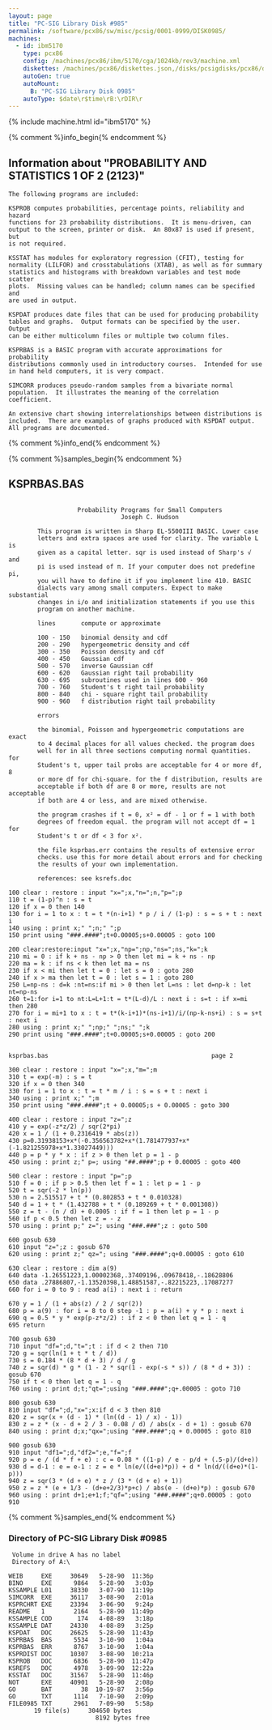 ```yaml
---
layout: page
title: "PC-SIG Library Disk #985"
permalink: /software/pcx86/sw/misc/pcsig/0001-0999/DISK0985/
machines:
  - id: ibm5170
    type: pcx86
    config: /machines/pcx86/ibm/5170/cga/1024kb/rev3/machine.xml
    diskettes: /machines/pcx86/diskettes.json,/disks/pcsigdisks/pcx86/diskettes.json
    autoGen: true
    autoMount:
      B: "PC-SIG Library Disk 0985"
    autoType: $date\r$time\rB:\rDIR\r
---
```


{% include machine.html id="ibm5170" %}

{% comment %}info_begin{% endcomment %}

## Information about "PROBABILITY AND STATISTICS 1 OF 2 (2123)"

    The following programs are included:
    
    KSPROB computes probabilities, percentage points, reliability and hazard
    functions for 23 probability distributions.  It is menu-driven, can
    output to the screen, printer or disk.  An 80x87 is used if present, but
    is not required.
    
    KSSTAT has modules for exploratory regression (CFIT), testing for
    normality (LILFOR) and crosstabulations (XTAB), as well as for summary
    statistics and histograms with breakdown variables and test mode scatter
    plots.  Missing values can be handled; column names can be specified and
    are used in output.
    
    KSPDAT produces date files that can be used for producing probability
    tables and graphs.  Output formats can be specified by the user.  Output
    can be either multicolumn files or multiple two column files.
    
    KSPRBAS is a BASIC program with accurate approximations for probability
    distributions commonly used in introductory courses.  Intended for use
    in hand held computers, it is very compact.
    
    SIMCORR produces pseudo-random samples from a bivariate normal
    population.  It illustrates the meaning of the correlation
    coefficient.
    
    An extensive chart showing interrelationships between distributions is
    included.  There are examples of graphs produced with KSPDAT output.
    All programs are documented.
{% comment %}info_end{% endcomment %}

{% comment %}samples_begin{% endcomment %}

## KSPRBAS.BAS

```bas

                   Probability Programs for Small Computers
                               Joseph C. Hudson

        This program is written in Sharp EL-5500III BASIC. Lower case 
        letters and extra spaces are used for clarity. The variable L is 
        given as a capital letter. sqr is used instead of Sharp's √ and 
        pi is used instead of π. If your computer does not predefine pi, 
        you will have to define it if you implement line 410. BASIC 
        dialects vary among small computers. Expect to make  substantial 
        changes in i/o and initialization statements if you use this 
        program on another machine.
        
        lines       compute or approximate
        
        100 - 150   binomial density and cdf
        200 - 290   hypergeometric density and cdf
        300 - 350   Poisson density and cdf
        400 - 450   Gaussian cdf
        500 - 570   inverse Gaussian cdf
        600 - 620   Gaussian right tail probability
        630 - 695   subroutines used in lines 600 - 960
        700 - 760   Student's t right tail probability
        800 - 840   chi - square right tail probability
        900 - 960   f distribution right tail probability 
        
        errors
        
        the binomial, Poisson and hypergeometric computations are exact
        to 4 decimal places for all values checked. the program does 
        well for in all three sections computing normal quantities. for  
        Student's t, upper tail probs are acceptable for 4 or more df, 8 
        or more df for chi-square. for the f distribution, results are 
        acceptable if both df are 8 or more, results are not acceptable 
        if both are 4 or less, and are mixed otherwise.
        
        the program crashes if t = 0, x² = df - 1 or f = 1 with both 
        degrees of freedom equal. the program will not accept df = 1 for 
        Student's t or df < 3 for x².
        
        the file ksprbas.err contains the results of extensive error 
        checks. use this for more detail about errors and for checking 
        the results of your own implementation.
        
        references: see ksrefs.doc

100 clear : restore : input "x=";x,"n=";n,"p=";p
110 t = (1-p)^n : s = t
120 if x = 0 then 140
130 for i = 1 to x : t = t *(n-i+1) * p / i / (1-p) : s = s + t : next i
140 using : print x;" ";n;" ";p
150 print using "###.####";t+0.00005;s+0.00005 : goto 100

200 clear:restore:input "x=";x,"np=";np,"ns=";ns,"k=";k
210 mi = 0 : if k + ns - np > 0 then let mi = k + ns - np
220 ma = k : if ns < k then let ma = ns
230 if x < mi then let t = 0 : let s = 0 : goto 280
240 if x > ma then let t = 0 : let s = 1 : goto 280
250 L=np-ns : d=k :nt=ns:if mi > 0 then let L=ns : let d=np-k : let nt=np-ns
260 t=1:for i=1 to nt:L=L+1:t = t*(L-d)/L : next i : s=t : if x=mi then 280
270 for i = mi+1 to x : t = t*(k-i+1)*(ns-i+1)/i/(np-k-ns+i) : s = s+t : next i
280 using : print x;" ";np;" ";ns;" ";k
290 print using "###.####";t+0.00005;s+0.00005 : goto 200


ksprbas.bas                                             page 2

300 clear : restore : input "x=";x,"m=";m
310 t = exp(-m) : s = t
320 if x = 0 then 340
330 for i = 1 to x : t = t * m / i : s = s + t : next i
340 using : print x;" ";m
350 print using "###.####";t + 0.00005;s + 0.00005 : goto 300

400 clear : restore : input "z=";z
410 y = exp(-z*z/2) / sqr(2*pi)
420 x = 1 / (1 + 0.2316419 * abs(z))
430 p=0.31938153+x*(-0.356563782+x*(1.781477937+x*(-1.821255978+x*1.33027449)))
440 p = p * y * x : if z > 0 then let p = 1 - p
450 using : print z;" p=; using "##.####";p + 0.00005 : goto 400

500 clear : restore : input "p=";p
510 f = 0 : if p > 0.5 then let f = 1 : let p = 1 - p
520 t = sqr(-2 * ln(p))
530 n = 2.515517 + t * (0.802853 + t * 0.010328)
540 d = 1 + t * (1.432788 + t * (0.189269 + t * 0.001308))
550 z = t - (n / d) + 0.0005 : if f = 1 then let p = 1 - p
560 if p < 0.5 then let z = - z
570 using : print p;" z="; using "###.###";z : goto 500

600 gosub 630 
610 input "z=";z : gosub 670
620 using : print z;" qz="; using "###.####";q+0.00005 : goto 610

630 clear : restore : dim a(9)
640 data -1.26551223,1.00002368,.37409196,.09678418,-.18628806
650 data .27886807,-1.13520398,1.48851587,-.82215223,.17087277
660 for i = 0 to 9 : read a(i) : next i : return

670 y = 1 / (1 + abs(z) / 2 / sqr(2))
680 p = a(9) : for i = 8 to 0 step -1 : p = a(i) + y * p : next i
690 q = 0.5 * y * exp(p-z*z/2) : if z < 0 then let q = 1 - q 
695 return

700 gosub 630 
710 input "df=";d,"t=";t : if d < 2 then 710
720 g = sqr(ln(1 + t * t / d))
730 s = 0.184 * (8 * d + 3) / d / g
740 z = sqr(d) * g * (1 - 2 * sqr(1 - exp(-s * s)) / (8 * d + 3)) : gosub 670
750 if t < 0 then let q = 1 - q
760 using : print d;t;"qt=";using "###.####";q+.00005 : goto 710

800 gosub 630 
810 input "df=";d,"x=";x:if d < 3 then 810
820 z = sqr(x + (d - 1) * (ln((d - 1) / x) - 1))
830 z = z * (x - d + 2 / 3 - 0.08 / d) / abs(x - d + 1) : gosub 670
840 using : print d;x;"qx=";using "###.####";q + 0.00005 : goto 810

900 gosub 630 
910 input "df1=";d,"df2=";e,"f=";f
920 p = e / (d * f + e) : c = 0.08 * ((1-p) / e - p/d + (.5-p)/(d+e))
930 d = d-1 : e = e-1 : z = e * ln(e/((d+e)*p)) + d * ln(d/((d+e)*(1-p)))
940 z = sqr(3 * (d + e) * z / (3 * (d + e) + 1))
950 z = z * (e + 1/3 - (d+e+2/3)*p+c) / abs(e - (d+e)*p) : gosub 670
960 using : print d+1;e+1;f;"qf=";using "###.####";q+0.00005 : goto 910

```

{% comment %}samples_end{% endcomment %}

### Directory of PC-SIG Library Disk #0985

     Volume in drive A has no label
     Directory of A:\

    WEIB     EXE     30649   5-28-90  11:36p
    BINO     EXE      9864   5-28-90   3:03p
    KSSAMPLE L01     38330   3-07-90  11:19p
    SIMCORR  EXE     36117   3-08-90   2:01a
    KSPRCHRT EXE     23394   3-06-90   9:24p
    README   1        2164   5-28-90  11:49p
    KSSAMPLE COD       174   4-08-89   3:18p
    KSSAMPLE DAT     24330   4-08-89   3:25p
    KSPDAT   DOC     26625   5-28-90  11:43p
    KSPRBAS  BAS      5534   3-10-90   1:04a
    KSPRBAS  ERR      8767   3-10-90   1:04a
    KSPRDIST DOC     10307   3-08-90  10:21a
    KSPROB   DOC      6836   5-28-90  11:47p
    KSREFS   DOC      4978   3-09-90  12:22a
    KSSTAT   DOC     31567   5-28-90  11:46p
    NOT      EXE     40901   5-28-90   2:08p
    GO       BAT        38  10-19-87   3:56p
    GO       TXT      1114   7-10-90   2:09p
    FILE0985 TXT      2961   7-09-90   5:58p
           19 file(s)     304650 bytes
                            8192 bytes free

